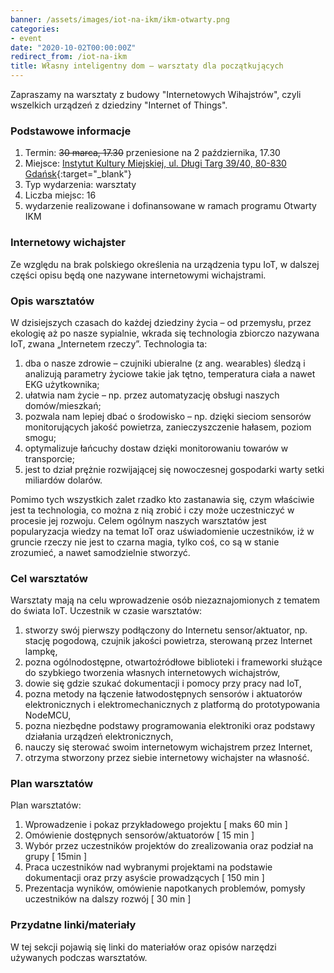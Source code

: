 ```yaml
---
banner: /assets/images/iot-na-ikm/ikm-otwarty.png
categories:
- event
date: "2020-10-02T00:00:00Z"
redirect_from: /iot-na-ikm
title: Własny inteligentny dom – warsztaty dla początkujących
---
```


Zapraszamy na warsztaty z budowy "Internetowych Wihajstrów", czyli wszelkich urządzeń z dziedziny "Internet of Things".

### Podstawowe informacje

1. Termin: ~~30 marca, 17.30~~ przeniesione na 2 października, 17.30
2. Miejsce: [Instytut Kultury Miejskiej, ul. Długi Targ 39/40, 80-830 Gdańsk](https://www.openstreetmap.org/node/6739857257){:target="_blank"}
3. Typ wydarzenia: warsztaty
4. Liczba miejsc: 16
5. wydarzenie realizowane i dofinansowane w ramach programu Otwarty IKM

### Internetowy wichajster

Ze względu na brak polskiego określenia na urządzenia typu IoT, w dalszej części
opisu będą one nazywane internetowymi wichajstrami.

### Opis warsztatów

W dzisiejszych czasach do każdej dziedziny życia – od przemysłu, przez ekologię aż po nasze sypialnie, wkrada się technologia zbiorczo nazywana IoT, zwana „Internetem rzeczy”. Technologia ta:

1. dba o nasze zdrowie – czujniki ubieralne (z ang. wearables) śledzą i analizują
parametry życiowe takie jak tętno, temperatura ciała a nawet EKG
użytkownika;
2. ułatwia nam życie – np. przez automatyzację obsługi naszych domów/mieszkań;
3. pozwala nam lepiej dbać o środowisko – np. dzięki sieciom sensorów monitorujących jakość powietrza, zanieczyszczenie hałasem, poziom smogu;
4. optymalizuje łańcuchy dostaw dzięki monitorowaniu towarów w transporcie;
5. jest to dział prężnie rozwijającej się nowoczesnej gospodarki warty setki miliardów dolarów.


Pomimo tych wszystkich zalet rzadko kto zastanawia się, czym właściwie jest ta technologia, co można z nią zrobić i czy może uczestniczyć w procesie jej rozwoju. Celem ogólnym naszych warsztatów jest popularyzacja wiedzy na temat IoT oraz uświadomienie uczestników, iż w gruncie rzeczy nie jest to czarna magia, tylko coś, co są w stanie zrozumieć, a nawet samodzielnie stworzyć.

### Cel warsztatów

Warsztaty mają na celu wprowadzenie osób niezaznajomionych z tematem do
świata IoT. Uczestnik w czasie warsztatów:
1. stworzy swój pierwszy podłączony do Internetu sensor/aktuator, np. stację
pogodową, czujnik jakości powietrza, sterowaną przez Internet lampkę,
2. pozna ogólnodostępne, otwartoźródłowe biblioteki i frameworki służące do
szybkiego tworzenia własnych internetowych wichajstrów,
3. dowie się gdzie szukać dokumentacji i pomocy przy pracy nad IoT,
4. pozna metody na łączenie łatwodostępnych sensorów i aktuatorów
elektronicznych i elektromechanicznych z platformą do prototypowania
NodeMCU,
5. pozna niezbędne podstawy programowania elektroniki oraz podstawy
działania urządzeń elektronicznych,
6. nauczy się sterować swoim internetowym wichajstrem przez Internet,
7. otrzyma stworzony przez siebie internetowy wichajster na własność.

### Plan warsztatów

Plan warsztatów:
1. Wprowadzenie i pokaz przykładowego projektu [ maks 60 min ]
2. Omówienie dostępnych sensorów/aktuatorów [ 15 min ]
3. Wybór przez uczestników projektów do zrealizowania oraz podział na grupy
[ 15min ]
4. Praca uczestników nad wybranymi projektami na podstawie dokumentacji oraz
przy asyście prowadzących [ 150 min ]
5. Prezentacja wyników, omówienie napotkanych problemów, pomysły uczestników
na dalszy rozwój [ 30 min ]

### Przydatne linki/materiały

W tej sekcji pojawią się linki do materiałów oraz opisów narzędzi używanych podczas warsztatów.

